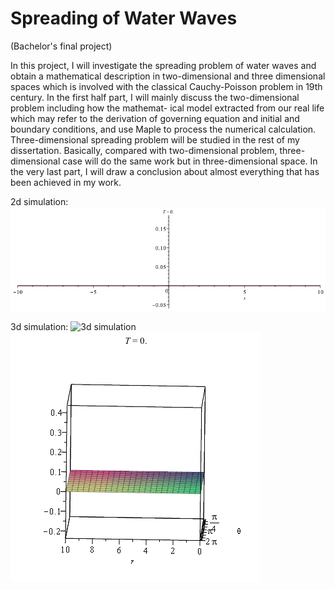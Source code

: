 # Spreading of Water Waves
(Bachelor's final project)

In this project, I will investigate the spreading problem of water waves and obtain a mathematical description in 
two-dimensional and three dimensional spaces which is involved with the classical Cauchy-Poisson problem in 19th century. 
In the first half part, I will mainly discuss the two-dimensional problem including how the mathemat- ical model extracted 
from our real life which may refer to the derivation of governing equation and initial and boundary conditions, and use Maple 
to process the numerical calculation. Three-dimensional spreading problem will be studied in the rest of my dissertation.
Basically, compared with two-dimensional problem, three-dimensional case will do the same work but in three-dimensional space. 
In the very last part, I will draw a conclusion about almost everything that has been achieved in my work.

2d simulation:
![2d simulation](https://github.com/lzdh/Spreading-of-Water-Waves/blob/master/2d-animation.gif)

3d simulation:
![3d simulation](https://github.com/lzdh/Spreading-of-Water-Waves/blob/master/3d-animation.gif)
![](https://github.com/lzdh/Spreading-of-Water-Waves/blob/master/3d-animation2.gif)
